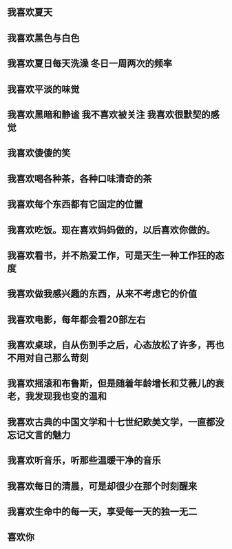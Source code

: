 ## 我喜欢夏天
## 我喜欢黑色与白色
## 我喜欢夏日每天洗澡 冬日一周两次的频率
## 我喜欢平淡的味觉
## 我喜欢黑暗和静谧 我不喜欢被关注 我喜欢很默契的感觉
## 我喜欢傻傻的笑
## 我喜欢喝各种茶，各种口味清奇的茶
## 我喜欢每个东西都有它固定的位置
## 我喜欢吃饭。现在喜欢妈妈做的，以后喜欢你做的。
## 我喜欢看书，并不热爱工作，可是天生一种工作狂的态度
## 我喜欢做我感兴趣的东西，从来不考虑它的价值
## 我喜欢电影，每年都会看20部左右
## 我喜欢桌球，自从伤到手之后，心态放松了许多，再也不用对自己那么苛刻
## 我喜欢摇滚和布鲁斯，但是随着年龄增长和艾薇儿的衰老，我发现我也变的温和
## 我喜欢古典的中国文学和十七世纪欧美文学，一直都没忘记文言的魅力
## 我喜欢听音乐，听那些温暖干净的音乐
## 我喜欢每日的清晨，可是却很少在那个时刻醒来
## 我喜欢生命中的每一天，享受每一天的独一无二

## 喜欢你
